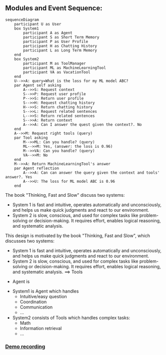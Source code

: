 ## Modules and Event Sequence:

```mermaid
sequenceDiagram
    participant U as User
    box System1
        participant A as Agent
        participant S as Short Term Memory
        participant P as User Profile
        participant H as Chatting History
        participant L as Long Term Memory
    end
    box System2
        participant M as ToolManager
        participant ML as MachineLearningTool
        participant VA as VacationTool
    end
    U-->>A: query=What is the loss for my ML model ABC?
    par Agent self asking
        A-->>S: Request context
        S-->>P: Request user profile
        P-->>S: Return user profile
        S-->>H: Request chatting history
        H-->>S: Return chatting history
        S-->>L: Request related sentences
        L-->>S: Return related sentences
        S-->>A: Return context
        A-->>A: Can I answer the quest given the context?. No
    end
    A-->>M: Request right tools (query)
    par Tool asking
        M-->>ML: Can you handle? (query)
        ML-->>M: Yes, (answer: the loss is 0.96)
        M-->>VA: Can you handle? (query)
        VA-->>M: No
    end
    M-->>A: Return MachineLearningTool's answer
    par Agent reflection
        A-->>A: Can can answer the query given the context and tools' answer?. Yes
        A-->>U: The loss for ML model ABC is 0.96
    end
```

The book "Thinking, Fast and Slow" discuss two systems:
  + System 1 is fast and intuitive, operates automatically and unconsciously, and helps us make quick judgments and react to our environment.
  + System 2 is slow, conscious, and used for complex tasks like problem-solving or decision-making. It requires effort, enables logical reasoning, and systematic analysis.


This design is motivated by the book "Thinking, Fast and Slow", which discusses two systems:
  + System 1 is fast and intuitive, operates automatically and unconsciously, and helps us make quick judgments and react to our environment. 
  + System 2 is slow, conscious, and used for complex tasks like problem-solving or decision-making. It requires effort, enables logical reasoning, and systematic analysis. ==> Tools
* Agent is 

- System1 is Agent which handles
  + Intuitive/easy question 
  + Coordination
  + Communication
  + ...
- System2 consists of Tools which handles complex tasks:
  + Math
  + Information retrieval
  + ...

### [Demo recording](https://www.dropbox.com/s/mdwcg1f8uali5ma/Screen%20Recording%202023-03-30%20at%2011.36.05%20AM.mov?dl=0)
